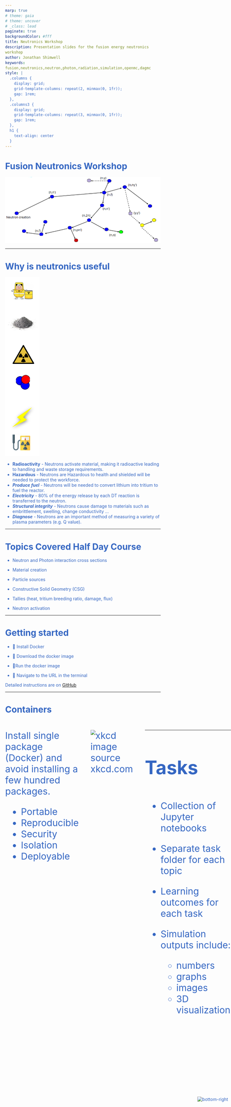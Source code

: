 ```yaml
---
marp: true
# theme: gaia
# theme: uncover
# _class: lead
paginate: true
backgroundColor: #fff
title: Neutronics Workshop
description: Presentation slides for the fusion energy neutronics workshop
author: Jonathan Shimwell
keywords: fusion,neutronics,neutron,photon,radiation,simulation,openmc,dagmc
style: |
  .columns {
    display: grid;
    grid-template-columns: repeat(2, minmax(0, 1fr));
    gap: 1rem;
  },
  .columns3 {
    display: grid;
    grid-template-columns: repeat(3, minmax(0, 1fr));
    gap: 1rem;
  },
  h1 {
    text-align: center
  }
---
```


<style>
  :root {
    --color-background: #fff;
    --color-foreground: #333;
    --color-highlight: #f96;
    --color-dimmed: #888;
    font-family: 'Century Gothic';
    color: #3466C2
  }
  {
    font-size: 29px
  }
  code {
    white-space : pre-wrap !important;
    word-break: break-word;
  }
  .columns {
    display: grid;
  }
  h1 {
    justify-content: center;
  }
  section {
    justify-content: start;
  }
  img[alt~="bottom-right"] {
    position: absolute;
    top: 90%;
    right: 1%;
  }
</style>


# Fusion Neutronics Workshop

![Neutron](images/cover.png)
![bottom-right](https://avatars.githubusercontent.com/u/87702201?s=96&v=4)

---


# Why is neutronics useful


![bg vertical height:15cm left:10%](images/why_neutronics.png)
- **Radioactivity** - Neutrons activate material, making it radioactive leading to handling and waste storage requirements.​
- **Hazardous** - Neutrons are Hazardous to health and shielded will be needed to protect the workforce.​
- ***Produce fuel*** - Neutrons will be needed to convert lithium into tritium to fuel the reactor.​
- ***Electricity*** - 80% of the energy release by each DT reaction is transferred to the neutron.​
- ***Structural integrity*** - Neutrons cause damage to materials such as embrittlement, swelling, change conductivity …​
- ***Diagnose*** - Neutrons are an important method of measuring a variety of plasma parameters (e.g. Q value).​

---

# Topics Covered Half Day Course

- Neutron and Photon interaction cross sections

- Material creation

- Particle sources

- Constructive Solid Geometry (CSG)

- Tallies (heat, tritium breeding ratio, damage, flux)

- Neutron activation

---

# Getting started

- 🐋 Install Docker

- 🔽 Download the docker image

- 🏃Run the docker image

- 🔗 Navigate to the URL in the terminal

Detailed instructions are on [<u>GitHub</u>](https://github.com/fusion-energy/neutronics-workshop/tree/main#local-installation)


---

# Containers

<div class="columns"  style="font-size: 30px;">
<div>

Install single package (Docker) and avoid installing a few hundred packages.

- Portable
- Reproducible
- Security
- Isolation
- Deployable

</div>
<div>

![xkcd](https://imgs.xkcd.com/comics/python_environment.png)
image source xkcd.com
</div>
<div>

---

# Tasks

<div class="columns"  style="font-size: 30px;">
<div>

- Collection of Jupyter notebooks

- Separate task folder for each topic

- Learning outcomes for each task

- Simulation outputs include:
    - numbers
    - graphs
    - images
    - 3D visualization.
</div>
<div>

![](images/jupyter.png)

</div>
<div>

---

# OpenMC

<div class="columns"  style="font-size: 30px;">
<div>

- Increasing adoption
- Supportive community
- GitHub repository
- Permissive license
- Python API

</div>
<div>

<!-- [![bg right:60% 80%](https://api.star-history.com/svg?repos=openmc-dev/openmc&type=Date)](https://star-history.com/#openmc-dev/openmc&Date) -->
[![](images/stars.png)](https://star-history.com/#openmc-dev/openmc&Date)

</div>
<div>

---


# Getting started

<div class="columns"  style="font-size: 30px;">
<div>

1. Run the docker image
    ```docker run -p 8888:8888 ghcr.io/fusion-energy/neutronics-workshop```

2. Double click on the ```half-day-workshop``` folder circled in red.

</div>
<div>

![](images/get_started.png)

</div>
<div>

---


# Timetable

<div class="columns"  style="font-size:      20px;">
<div>

- 9.00 Introduction presentation  10
- 9.10 Plotting cross sections    30
    - task_01_isotope_xs_plot
    - task_02_element_xs_plot
    - task_03_material_xs_plot
- 9.40 Making materials            15
    - task_04_example_materials_from_isotopes
    - task_05_example_materials_from_elements
- 9.55 Geometry                   20
    - task_06_simple_csg_geometry
- 10.15 Break                      15
- 10.30 Plotting particles        35
  - task_07_point_source_plots
  - task_08_ring_source
  - task_09_plasma_source_plots

</div>
<div>

- 11.05 Tritium Breeding Ratio (TBR)    10
  - task_10_example_tritium_production
- 11.15 Damage (DPA)                    15
  - task_11_find_dpa
- 11:30 Break                           15
- 11:45 neutron photon spectra          30
  - task_12_example_neutron_spectra_on_cell  
  - task_13_example_photon_spectra
- 12.15 mesh tallies                    15
  - task_14_example_2d_regular_mesh_tallies
- 12.30 activation                      15
  - task_15_full_pulse_schedule
- 12.45 Putting it all together         15
  - task_16_optimal_design

</div>
</div>

---
# Task 1, 2, 3
# Microscopic Cross Sections

- Probability of interaction is characterised by the microscopic cross-section (σ). It is the effective size of the nucleus.

- Cross section data is key to the neutronics workflow and provide us with the likelihood of a particular interaction.

- Cross sections can be measured experimentally with monoenergetic neutrons.

---

# Experimental data

<div class="columns"  style="font-size: 30px;">
<div>

Availability of experimental data varies for different reactions and different isotopes.

Typically the experimental data is then interpreted to create evaluation libraries, such as ENDF, JEFF, JENDL, CENDL.

</div>
<div>

[![](images/exfor_be_n_2n.png)](https://nds.iaea.org/dataexplorer/)


</div>
<div>

---

# Cross section reactions

Cross section evaluations exist for:

- different nuclides
- different interactions.

A list of reactions available in OpenMC is [<u>here</u>](https://docs.openmc.org/en/stable/usersguide/tallies.html#id2)

For example:
- Be9(n,2n)2He would be a neutron interaction with beryllium 9 which results in 2 neutrons and 2 helium nuclei.
- Li6(n,Xt) would be a neutron interaction with lithium 6 nuclei which results in a tritium and X is a wildcard.

---

# Reaction rate

- The reaction rate ($RR$) can be found by knowing the number of neutrons per unit volume ($n$), the velocity of neutrons ($v$), the material density ($p$), Avogadro's number ($N_{a}$), the microscopic cross section at the neutron energy ($\sigma_{e}$) and the atomic weight of the material ($M$).
- This reduces down to the neutron flux ($\phi$), nuclide number density ($N_{d}$) and microscopic cross section\sigma_{e}.
- This can be reduced one more stage by making use of the Macroscopic cross section ($\Sigma_{e}$).


$$ RR = \frac{nv\rho N_{a}\sigma_{e} }{M} = \phi N_{d} \sigma_{e} = \phi \Sigma_{e} $$

---

# Task 4, 5

# Making materials

<div class="columns"  style="font-size: 30px;">
<div>

Neutronics codes require the isotopes and the number density.

This can be provided with different combinations of density units, isotope/element concentration and weight or atom fractions.

</div>
<div>


![](images/nuc_chart.png)


</div>
<div>
---


# Making materials - nuclides

Simple material construction from nuclides.

```python
mat2 = openmc.Material()
mat2.add_nuclide('Li6', 0.0759*2)
mat2.add_nuclide('Li7', 0.9241*2)
mat2.add_nuclide('O16', 0.9976206)
mat2.add_nuclide('O17', 0.000379)
mat2.add_nuclide('O18', 0.0020004)
mat2.set_density('g/cm3', 2.01)
```

---


# Making materials - elements

Simpler material construction from elements.

```python
import openmc

mat1 = openmc.Material()
mat1.add_element('Li', 2)
mat1.add_element('O', 1)
mat1.set_density('g/cm3', 2.01)
```

---


# Making materials - enrichment

Simple enriched material construction from elements.

```python
import openmc

mat1 = openmc.Material()
mat1.add_element('Li', 2, enrichment_target='Li6', enrichment=60)
mat1.add_element('O', 1)
mat1.set_density('g/cm3', 2.01)
```

---

# Making Geometry

<div class="columns">
<div style="width: 150%;">

The simplest geometry is a single surface and a cell defined as below (-) that surface.

```python
import openmc

surface_sphere = openmc.Sphere(r=10.0)
region_inside_sphere = -surface_sphere
cell_sphere = openmc.Cell(region=region_inside_sphere) 

cell_sphere.fill = steel
```

</div>
<div style="display: flex; justify-content: flex-end">

![csg1](images/csg1.png)

</div>
<div>

---

# Making Geometry


<div class="columns">
<div style="width: 150%;">


Cells can also be constrained by multiple surfaces. This example is above (+) one surface and (&) below (-) another

```python
import openmc

surf_sphere1 = openmc.Sphere(r=10.0)
surf_sphere2 = openmc.Sphere(r=20.0)
between_spheres = +surf_sphere1 & -surf_sphere2
cell_between = openmc.Cell(region= between_spheres) 

cell_sphere.fill = steel
```

</div>
<div style="display: flex; justify-content: flex-end">


![csg2](images/csg2.png)

</div>
<div>


---

# Edge of the model


<div class="columns">
<div style="width: 150%;">


The outer most surface of the model should have a ```boundary_type``` set to ```"vacuum"``` to indicate that neutrons should not be tracked beyond this surface.
```python
import openmc 

surf_sphere = openmc.Sphere(r=10.0, boundary_type="vacuum")
between_spheres = -surf_sphere
cell_between = openmc.Cell(region= between_spheres) 
```


</div>
<div style="display: flex; justify-content: flex-end">

![csg1](images/csg1.png)

</div>
<div>

---


# Surfaces available

<div class="columns">
<div>


Constructive Solid Geometry (CSG) [<u>implementation in OpenMC</u>](https://docs.openmc.org/en/stable/usersguide/geometry.html#id2) has the following surface types.

- **XPlane**, YPlane, ZPlane, Plane
- XCylinder, YCylinder, **ZCylinder**
- **Sphere**
- XCone, YCone, ZCone,
- Quadric
- XTorus, YTorus, ZTorus

</div>
<div>


![paramak](https://user-images.githubusercontent.com/8583900/99136727-94aa5f80-261e-11eb-965d-0ccceb2743fc.png)
</div>
<div>

---

<!-- # CAD geometry

For more complex 3D geometry [DAGMC](https://github.com/svalinn/DAGMC) can be used which makes use of a meshed geometry to transport particles.

![bg right:33% 99%](images/dagmc_model.png)

--- -->

# Plotting particles

<div class="columns">
<div>


Neutron and photon sources have distributions for:
- space
- energy
- direction

Visualization of the source term helps check the simulation is correct


</div>
<div>

![tracks](images/particle_tracks.png)

</div>
<div>

---

# Spatial distribution of MCF and ICF sources

The spatial distribution of MCF plasma covers a larger area compared to ICF' 

<div class="columns">
<div >

<div style="width: 60%;">
<img src="https://s3.amazonaws.com/media-p.slid.es/uploads/1162849/images/8046456/Screenshot_from_2020-12-14_18-02-01.png">
</div>

</div>
<div>

.

</div>
<div>

---

# Energy distribution MCF and ICF sources



<div class="columns">
<div >


The energy distribution of MCF has less neutron scattering compared to ICF. Neutrons are:
- up scattered through collisions with alpha particles
- down scattered through collisions with DT nuclides


</div>
<div>

![](images/dd_tt_dt.png)
Neutron energy from a 50:50 DT plasma

</div>
<div>

---

# Tritium Breeding Ratio

<iframe src="https://prezi.com/embed/rnzt6pjj-xfu/?bgcolor=ffffff&lock_to_path=0&autoplay=1&autohide_ctrls=1&landing_data=bHVZZmNaNDBIWnNjdEVENDRhZDFNZGNIUE43MHdLNWpsdFJLb2ZHanI0eWk1QlBaUER3dVArS1hRQTAxNXdDZWNRPT0&landing_sign=ABm-Z3JCWCuKHnLF1Q-0yjuTsqyWAQdv3CEpUjcYcXk" title="W3Schools Free Online Web Tutorials" width="100%" height="100%"></iframe>


---

# Damage tallies

![](images/cascade-of-collisions.jpg)

---

# Neutron spectra

---

# Neutron scattering

<div class="columns">
<div >

![](images/elastic.png)
- (n,n)
- Neutron collides with the nucleus
- Neutron scatters of the nucleus losing energy
- Energy gained by the nucleus which recoils

image source [](https://glossary.slb.com/en/terms/e/elastic_neutron_scattering)

</div>
<div>

![](images/inelastic.png)

- (n,n'g)
- Neutron capture by the nucleus
- Instantaneously re-emitted with less energy
- Nucleus in excited state then relaxes to ground state by emitting gamma rays

</div>
<div>


---

# Neutron scattering angle



<div class="columns">
<div >

- At low energies the angular distribution is often isotropic
- As the neutron energy increases the scattering typically becomes more forward peaked
- Resonances in the cross section can impact the angular distribution probabilities

</div>
<div>

![](images/scatter_angle.png)
Image source tend.web.psi.ch

</div>
<div>

---

# Path length

<div class="columns">
<div >

- Path length = 1 / $\Sigma_{T}$
- A 14MeV neutron will lose energy via scattering interactions
- As the neutron energy decreases the path length also decreases
- Path length at thermal energy is more constant

![](images/neutron-scatter.png)
</div>
<div>

![](https://s3.amazonaws.com/media-p.slid.es/uploads/1162849/images/9184302/water_path_length.jpg)

</div>
<div>


---

# Energy loss

The average logarithmic energy decrement (or loss) per collision ($\xi$) is related to the atomic mass ($A$) of the nucleus

<div style='text-align: center;'>

$\xi = 1+ \frac{(A-1)^2}{2A} ln \frac{(A-1)}{(A+1)}$

</div>

<table style="width:100%">
  <tr>
    <th></th>
    <th>Hydrogen</th>
    <th>Deuterium</th>
    <th>Beryllium</th>
    <th>Carbon</th>
    <th>Uranium</th>
  </tr>
  <tr>
    <td>Mass of nucleus</td>
    <td>1</td>
    <td>2</td>
    <td>9</td>
    <td>12</td>
    <td>238</td>
  </tr>
  <tr>
    <td>Energy decrement</td>
    <td>1</td>
    <td>0.7261</td>
    <td>0.2078</td>
    <td>0.1589</td>
    <td>0.0084</td>
  </tr>
</table>

---


# Collisions to thermalize

The average number of collisions required to reduce the energy of the neutron from $E_{0}$ to $E$.

<div style='text-align: center;'>

$n = \frac{1}{\xi} (ln E_0 - ln E)$

</div>

If $E_{0}$ is 14MeV and $E$ is 0.025eV

<table style="width:100%">
  <tr>
    <th></th>
    <th>Hydrogen</th>
    <th>Deuterium</th>
    <th>Beryllium</th>
    <th>Carbon</th>
    <th>Uranium</th>
  </tr>
  <tr>
    <td>Number of collisions to thermalize</td>
    <td>20</td>
    <td>25</td>
    <td>85</td>
    <td>115</td>
    <td>2172</td>
  </tr>
</table>

---

# Moderating power

We should account for the likelihood of scattering.

The number density of the nucleus (ND) and the microscopic cross section (σ) combine to produce the macroscopic scattering cross section (Σ)

<div style='text-align: center;'>

$\Sigma _s = N_D \sigma_s$

$Moderating \; power = \xi \Sigma _s$

</div>

<table style="width:100%">
  <tr>
    <th></th>
    <th>Hydrogen</th>
    <th>Deuterium</th>
    <th>Beryllium</th>
    <th>Carbon</th>
    <th>Polyethylene</th>
  </tr>
  <tr>
    <td>Moderating power</td>
    <td>1.28</td>
    <td>0.18</td>
    <td>0.16</td>
    <td>0.064</td>
    <td>3.26</td>
  </tr>
</table>

---

# Photon spectra



---

# Mesh tallies

<div class="columns">
<div >

- A grid of voxels / mesh elements can be overlaid on a geometry and the neutron response can be tallied in each voxel.

- The mesh is typically 3D and defined with a top right and lower left coordinate.

</div>
<div>

![](images/mesh_3d.png)


</div>
<div>

---

# Mesh tallies


<div class="columns">
<div >

- For our example we have a grid of voxels with only 1 voxel in one direction.
- This allows a pixel image of the tally result to be easily plotted.

</div>
<div>

![](images/mesh_2d.png)


</div>
<div>



---

# Mesh tallies geometry


<div class="columns">
<div >

- The geometry makes use of a two spheres and a plane surface type.
- The materials in each region respond very differently to neutrons
- The task has mesh tallies with different scores and plotting to visualize the result

</div>
<div>

![geo](https://s3.amazonaws.com/media-p.slid.es/uploads/1162849/images/8098623/Screenshot_from_2021-01-06_15-21-08.png)


</div>
<div>

---

# Activation

![bg 50%](images/reaction-directions.png)

---

# Activation

![](images/activation-directions-fe56.png)

---
# Activation


<div class="columns">
<div>

- High energy neutron activation
![](images/isotope_chart_high_activation.png)

</div>
<div>

- Low energy neutron activation
![](images/isotope_chart_low_activation.png)

</div>
<div>

---


# Activation products from fission

- Fission of large atoms (e.g. U235)
- Results in two fission products far from stability

![bg 60%](images/isotope_chart_fission_activation.png)

---

# Build up and saturation

![](images/activation-cooldown.png)

---

# Summary task


---
